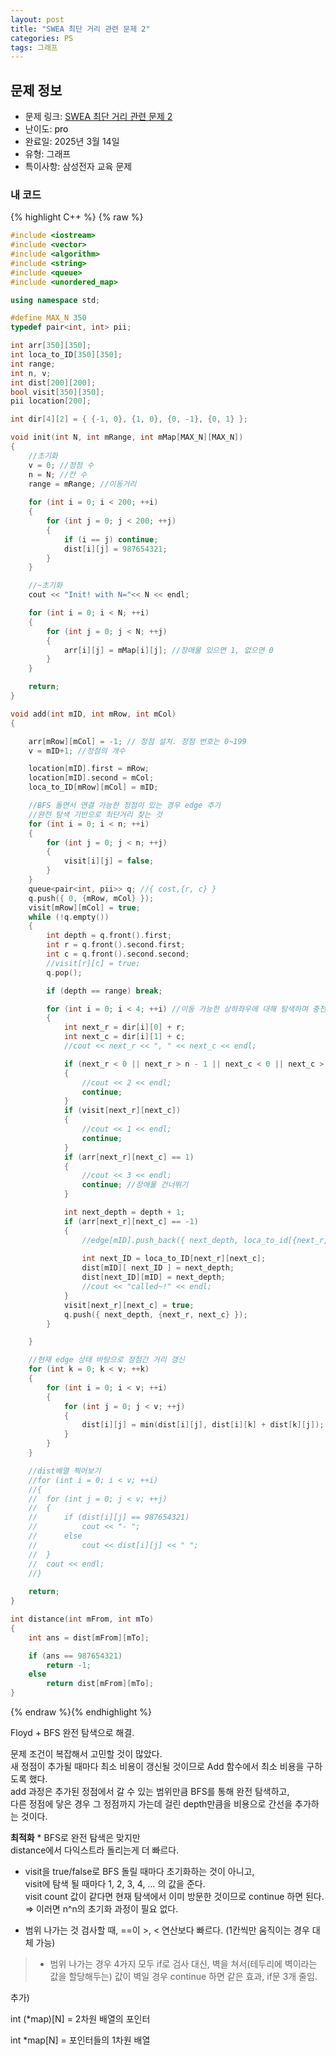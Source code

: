 ```yaml
---
layout: post
title: "SWEA 최단 거리 관련 문제 2"
categories: PS
tags: 그래프
---
```


## 문제 정보
- 문제 링크: [SWEA 최단 거리 관련 문제 2](비공개)
- 난이도: <span style="color:#000000">pro</span>
- 완료일: 2025년 3월 14일
- 유형: 그래프
- 특이사항: 삼성전자 교육 문제

### 내 코드

{% highlight C++ %} {% raw %}
```C++
#include <iostream>
#include <vector>
#include <algorithm>
#include <string>
#include <queue>
#include <unordered_map>

using namespace std;

#define MAX_N 350
typedef pair<int, int> pii;

int arr[350][350];
int loca_to_ID[350][350];
int range;
int n, v;
int dist[200][200];
bool visit[350][350];
pii location[200];

int dir[4][2] = { {-1, 0}, {1, 0}, {0, -1}, {0, 1} };

void init(int N, int mRange, int mMap[MAX_N][MAX_N])
{
	//초기화
	v = 0; //정점 수 
	n = N; //칸 수
	range = mRange; //이동거리
	
	for (int i = 0; i < 200; ++i)
	{
		for (int j = 0; j < 200; ++j)
		{
			if (i == j) continue;
			dist[i][j] = 987654321;
		}
	}

	//~초기화
	cout << "Init! with N="<< N << endl;

	for (int i = 0; i < N; ++i)
	{
		for (int j = 0; j < N; ++j)
		{
			arr[i][j] = mMap[i][j]; //장애물 있으면 1, 없으면 0
		}
	}

	return;
}

void add(int mID, int mRow, int mCol)
{

	arr[mRow][mCol] = -1; // 정점 설치. 정점 번호는 0~199
	v = mID+1; //정점의 개수

	location[mID].first = mRow;
	location[mID].second = mCol;
	loca_to_ID[mRow][mCol] = mID;

	//BFS 돌면서 연결 가능한 정점이 있는 경우 edge 추가
	//완전 탐색 기반으로 최단거리 찾는 것
	for (int i = 0; i < n; ++i)
	{
		for (int j = 0; j < n; ++j)
		{
			visit[i][j] = false;
		}
	}
	queue<pair<int, pii>> q; //{ cost,{r, c} }
	q.push({ 0, {mRow, mCol} });
	visit[mRow][mCol] = true;
	while (!q.empty())
	{
		int depth = q.front().first;
		int r = q.front().second.first;
		int c = q.front().second.second;
		//visit[r][c] = true;
		q.pop();

		if (depth == range) break;

		for (int i = 0; i < 4; ++i) //이동 가능한 상하좌우에 대해 탐색하며 충전소 발견시 간선 추가
		{
			int next_r = dir[i][0] + r;
			int next_c = dir[i][1] + c;
			//cout << next_r << ", " << next_c << endl;

			if (next_r < 0 || next_r > n - 1 || next_c < 0 || next_c > n - 1)
			{
				//cout << 2 << endl;
				continue;
			}
			if (visit[next_r][next_c])
			{
				//cout << 1 << endl;
				continue;
			}
			if (arr[next_r][next_c] == 1) 
			{
				//cout << 3 << endl;
				continue; //장애물 건너뛰기
			}

			int next_depth = depth + 1;
			if (arr[next_r][next_c] == -1)
			{
				//edge[mID].push_back({ next_depth, loca_to_id[{next_r, next_c}] });
				
				int next_ID = loca_to_ID[next_r][next_c];
				dist[mID][ next_ID ] = next_depth;
				dist[next_ID][mID] = next_depth;
				//cout << "called~!" << endl;
			}
			visit[next_r][next_c] = true;
			q.push({ next_depth, {next_r, next_c} });
		}

	}

	//현재 edge 상태 바탕으로 정점간 거리 갱신
	for (int k = 0; k < v; ++k)
	{
		for (int i = 0; i < v; ++i)
		{
			for (int j = 0; j < v; ++j)
			{
				dist[i][j] = min(dist[i][j], dist[i][k] + dist[k][j]);
			}
		}
	}

	//dist배열 찍어보기
	//for (int i = 0; i < v; ++i)
	//{
	//	for (int j = 0; j < v; ++j)
	//	{
	//		if (dist[i][j] == 987654321)
	//			cout << "- ";
	//		else
	//			cout << dist[i][j] << " ";
	//	}
	//	cout << endl;
	//}
	
	return;
}

int distance(int mFrom, int mTo)
{
	int ans = dist[mFrom][mTo];

	if (ans == 987654321)
		return -1;
	else
		return dist[mFrom][mTo];
}
```
{% endraw %}{% endhighlight %}

Floyd + BFS 완전 탐색으로 해결.

문제 조건이 복잡해서 고민할 것이 많았다.  
새 정점이 추가될 때마다 최소 비용이 갱신될 것이므로 Add 함수에서 최소 비용을 구하도록 했다.  
add 과정은 추가된 정점에서 갈 수 있는 범위만큼 BFS를 통해 완전 탐색하고,  
다른 정점에 닿은 경우 그 정점까지 가는데 걸린 depth만큼을 비용으로 간선을 추가하는 것이다.  

**최적화** * BFS로 완전 탐색은 맞지만  
distance에서 다익스트라 돌리는게 더 빠르다.  

  * visit을 true/false로 BFS 돌릴 때마다 초기화하는 것이 아니고,  
visit에 탐색 될 때마다 1, 2, 3, 4, … 의 값을 준다.   
visit count 값이 같다면 현재 탐색에서 이미 방문한 것이므로 continue 하면 된다.  
⇒ 이러면 n^n의 초기화 과정이 필요 없다.  

  * 범위 나가는 것 검사할 때, ==이 >, < 연산보다 빠르다. (1칸씩만 움직이는 경우 대체 가능)
> * 범위 나가는 경우 4가지 모두 if로 검사 대신,
벽을 쳐서(테두리에 벽이라는 값을 할당해두는) 값이 벽일 경우 continue 하면 같은 효과, if문 3개 줄임.  

추가)

int (*map)[N] = 2차원 배열의 포인터

int *map[N] = 포인터들의 1차원 배열
